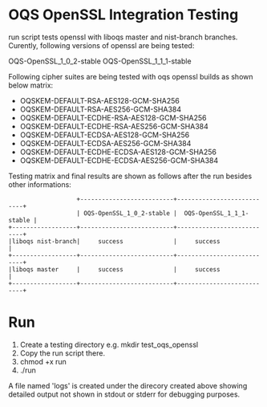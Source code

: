 OQS OpenSSL Integration Testing
===============================

run script tests openssl with liboqs master and nist-branch branches.
Curently,  following versions of openssl are being tested:

OQS-OpenSSL_1_0_2-stable
OQS-OpenSSL_1_1_1-stable

Following cipher suites are being tested with oqs openssl builds as shown below
matrix:

- OQSKEM-DEFAULT-RSA-AES128-GCM-SHA256
- OQSKEM-DEFAULT-RSA-AES256-GCM-SHA384
- OQSKEM-DEFAULT-ECDHE-RSA-AES128-GCM-SHA256
- OQSKEM-DEFAULT-ECDHE-RSA-AES256-GCM-SHA384
- OQSKEM-DEFAULT-ECDSA-AES128-GCM-SHA256
- OQSKEM-DEFAULT-ECDSA-AES256-GCM-SHA384
- OQSKEM-DEFAULT-ECDHE-ECDSA-AES128-GCM-SHA256
- OQSKEM-DEFAULT-ECDHE-ECDSA-AES256-GCM-SHA384

Testing matrix and final results are shown as follows after the run besides
other informations:

                       +--------------------------+---------------------------+
                       | OQS-OpenSSL_1_0_2-stable |  OQS-OpenSSL_1_1_1-stable |
    +------------------+--------------------------+---------------------------+
    |liboqs nist-branch|     success              |     success               |    
    +------------------+--------------------------+---------------------------+
    |liboqs master     |     success              |     success               |    
    +------------------+--------------------------+---------------------------+


Run
===

1. Create a testing directory e.g.
   mkdir test_oqs_openssl
2. Copy the run script there.
3. chmod +x run
4. ./run

A file named 'logs' is created under the direcory created above showing
detailed output not shown in stdout or stderr for debugging purposes.  
